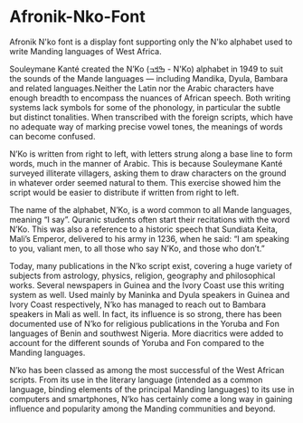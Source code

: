 # Afronik-Nko-Font
Afronik N'ko font is a display font supporting only the N'ko alphabet used to write Manding languages of West Africa.

 Souleymane Kanté created the N’Ko (ߒߞߏ - N'Ko) alphabet in 1949 to suit the sounds of the Mande languages — including Mandika, Dyula, Bambara and related languages.Neither the Latin nor the Arabic characters have enough breadth to encompass the nuances of African speech. Both writing systems lack symbols for some of the phonology, in particular the subtle but distinct tonalities. When transcribed with the foreign scripts, which have no adequate way of marking precise vowel tones, the meanings of words can become confused.
 
 N’Ko is written from right to left, with letters strung along a base line to form words, much in the manner of Arabic. This is because Souleymane Kanté surveyed illiterate villagers, asking them to draw characters on the ground in whatever order seemed natural to them. This exercise showed him the script would be easier to distribute if written from right to left.

The name of the alphabet, N’Ko, is a word common to all Mande languages, meaning “I say”. Quranic students often start their recitations with the word N’Ko. This was also a reference to a historic speech that Sundiata Keita, Mali’s Emperor, delivered to his army in 1236, when he said: “I am speaking to you, valiant men, to all those who say N’Ko, and those who don’t.”

Today, many publications in the N’ko script exist, covering a huge variety of subjects from astrology, physics, religion, geography and philosophical works. Several newspapers in Guinea and the Ivory Coast use this writing system as well. Used mainly by Maninka and Dyula speakers in Guinea and Ivory Coast respectively, N’ko has managed to reach out to Bambara speakers in Mali as well. In fact, its influence is so strong, there has been documented use of N’ko for religious publications in the Yoruba and Fon languages of Benin and southwest Nigeria. More diacritics were added to account for the different sounds of Yoruba and Fon compared to the Manding languages.

N’ko has been classed as among the most successful of the West African scripts. From its use in the literary language (intended as a common language, binding elements of the principal Manding languages) to its use in computers and smartphones, N’ko has certainly come a long way in gaining influence and popularity among the Manding communities and beyond. 
